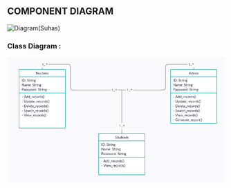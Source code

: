 ## COMPONENT DIAGRAM
![Diagram(Suhas)](https://user-images.githubusercontent.com/80455876/114994980-fd8e5000-9eba-11eb-8276-751e58803659.png)

 ### Class Diagram :
![ClassDiagram](https://github.com/thesingh07/259733-Mini-Project/blob/master/2_Architecture/structure%20Diagrams/class.png)

